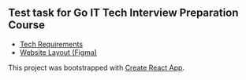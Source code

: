 ## Test task for Go IT Tech Interview Preparation Course

- [Tech Requirements](https://drive.google.com/file/d/1XQnUiuhy6zndS8wN9ZonHZV6Iu0esiA1/view)
- [Website Layout (Figma)](https://www.figma.com/file/zun1oP6NmS2Lmgbcj6e1IG/Test?node-id=0-1&t=hciSZ152JJo25dSn-0)

This project was bootstrapped with [Create React App](https://github.com/facebook/create-react-app).
